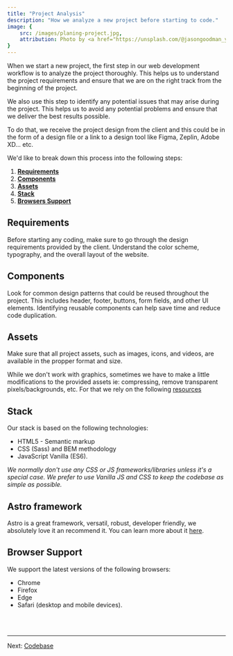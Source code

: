 ```yaml
---
title: "Project Analysis"
description: "How we analyze a new project before starting to code."
image: {
    src: /images/planing-project.jpg,
    attribution: Photo by <a href="https://unsplash.com/@jasongoodman_youxventures?utm_source=unsplash&utm_medium=referral&utm_content=creditCopyText">Jason Goodman</a> on <a href="https://unsplash.com/photos/Oalh2MojUuk?utm_source=unsplash&utm_medium=referral&utm_content=creditCopyText">Unsplash</a>
}
---
```


When we start a new project, the first step in our web development workflow is to analyze the project thoroughly. This helps us to understand the project requirements and ensure that we are on the right track from the beginning of the project.

We also use this step to identify any potential issues that may arise during the project. This helps us to avoid any potential problems and ensure that we deliver the best results possible.

To do that, we receive the project design from the client and this could be in the form of a design file or a link to a design tool like Figma, Zeplin, Adobe XD... etc.

We'd like to break down this process into the following steps:

1. **[Requirements](#requirements)**
2. **[Components](#components)**
3. **[Assets](#assets)**
4. **[Stack](#stack)**
5. **[Browsers Support](#browser-support)**

## Requirements
Before starting any coding, make sure to go through the design requirements provided by the client. Understand the color scheme, typography, and the overall layout of the website.

## Components
Look for common design patterns that could be reused throughout the project. This includes header, footer, buttons, form fields, and other UI elements. Identifying reusable components can help save time and reduce code duplication.

## Assets
Make sure that all project assets, such as images, icons, and videos, are available in the propper format and size.

While we don't work with graphics, sometimes we have to make a little modifications to the provided assets ie: compressing, remove transparent pixels/backgrounds, etc. For that we rely on the following [resources](/en/how-to-work-with-images)

## Stack
Our stack is based on the following technologies:
- HTML5 - Semantic markup
- CSS (Sass) and BEM methodology
- JavaScript Vanilla (ES6).

*We normally don't use any CSS or JS frameworks/libraries unless it's a special case. We prefer to use Vanilla JS and CSS to keep the codebase as simple as possible.*

## Astro framework

Astro is a great framework, versatil, robust, developer friendly, we absolutely love it an recommend it. You can learn more about it <a href="https://astro.build/" target="_blank">here</a>.

## Browser Support
We support the latest versions of the following browsers:
- Chrome
- Firefox
- Edge
- Safari (desktop and mobile devices).

<br /><br />
***
Next: [Codebase](/en/codebase)